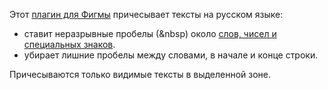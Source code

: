 Этот [плагин для Фигмы](https://www.figma.com/community/plugin/1208197848976092561) причесывает тексты на русском языке:
- ставит неразрывные пробелы (&nbsp) около [слов, чисел и специальных знаков](https://github.com/fed0rus/figma_plugin_for_editors/wiki).
- убирает лишние пробелы между словами, в начале и конце строки. 

Причесываются только видимые тексты в выделенной зоне.
